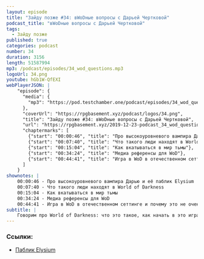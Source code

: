 ```yaml
---
layout: episode
title: "Зайду позже #34: вWoDные вопросы с Дарьей Чертковой"
podcast_title: "вWoDные вопросы с Дарьей Чертковой"
tags:
  - Зайду позже
published: true
categories: podcast
number: 34
duration: 3156
length: 51587994
mp3: /podcast/episodes/34_wod_questions.mp3
logoUrl: 34.png
youtube: hGb1W-QfEXI
webPlayerJSON: |
    "episode": {
      "media": {
        "mp3": "https://pod.testchamber.one/podcast/episodes/34_wod_questions.mp3"
      },
      "coverUrl": "https://rpgbasement.xyz/podcast/logos/34.png",
      "title": "Зайду позже #34: вWoDные вопросы с Дарьей Чертковой",
      "url": "https://rpgbasement.xyz/2019-12-23-podcast_34_wod_questions/",
      "chaptermarks": [
        {"start": "00:00:46", "title": "Про высокоуровневого вампира Дарью и её паблик Elysium"},
        {"start": "00:07:40", "title": "Что такого люди находят в World of Darkness"},
        {"start": "00:15:04", "title": "Как вкатываться в мир тьмы"},
        {"start": "00:34:24", "title": "Медиа референсы для WoD"},
        {"start": "00:44:41", "title": "Игра в WoD в отечественном сеттинге и почему это не очень"}
      ]
    }
shownotes: |
    00:00:46 - Про высокоуровневого вампира Дарью и её паблик Elysium  
    00:07:40 - Что такого люди находят в World of Darkness  
    00:15:04 - Как вкатываться в мир тьмы  
    00:34:24 - Медиа референсы для WoD  
    00:44:41 - Игра в WoD в отечественном сеттинге и почему это не очень  
subtitle: |
    Говорим про World of Darkness: что это такое, как начать в это играть, нужно ли в это играть. В гостях - высокоуровневый вампир Дарья Черткова
---
```


### Ссылки:  
- [Паблик Elysium](https://vk.com/elysiumrpc)

